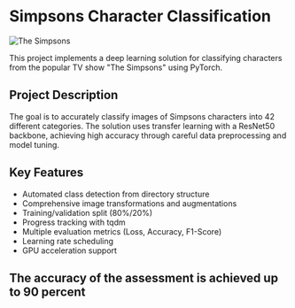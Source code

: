# Simpsons Character Classification

![The Simpsons](https://upload.wikimedia.org/wikipedia/en/0/0d/Simpsons_FamilyPicture.png)

This project implements a deep learning solution for classifying characters from the popular TV show "The Simpsons" using PyTorch.

## Project Description
The goal is to accurately classify images of Simpsons characters into 42 different categories. The solution uses transfer learning with a ResNet50 backbone, achieving high accuracy through careful data preprocessing and model tuning.

## Key Features
- Automated class detection from directory structure
- Comprehensive image transformations and augmentations
- Training/validation split (80%/20%)
- Progress tracking with tqdm
- Multiple evaluation metrics (Loss, Accuracy, F1-Score)
- Learning rate scheduling
- GPU acceleration support

## The accuracy of the assessment is achieved up to 90 percent
